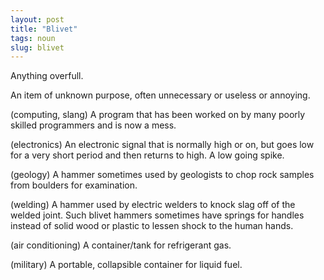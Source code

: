 ```yaml
---
layout: post
title: "Blivet"
tags: noun
slug: blivet
---
```


Anything overfull.

An item of unknown purpose, often unnecessary or useless or annoying.

(computing, slang) A program that has been worked on by many poorly skilled programmers and is now a mess.

(electronics) An electronic signal that is normally high or on, but goes low for a very short period and then returns to high. A low going spike.

(geology) A hammer sometimes used by geologists to chop rock samples from boulders for examination.

(welding) A hammer used by electric welders to knock slag off of the welded joint. Such blivet hammers sometimes have springs for handles instead of solid wood or plastic to lessen shock to the human hands.

(air conditioning) A container/tank for refrigerant gas.

(military) A portable, collapsible container for liquid fuel.

